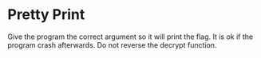 # Pretty Print

Give the program the correct argument so it will print the flag. It is ok if the program crash afterwards. Do not reverse the decrypt function.

